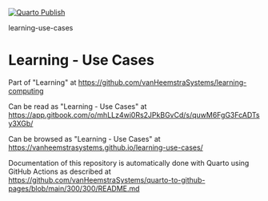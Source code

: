 [![Quarto Publish](https://github.com/vanHeemstraSystems/learning-use-cases/actions/workflows/publish.yml/badge.svg)](https://github.com/vanHeemstraSystems/learning-use-cases/actions/workflows/publish.yml)

learning-use-cases
# Learning - Use Cases

Part of "Learning" at https://github.com/vanHeemstraSystems/learning-computing

Can be read as "Learning - Use Cases" at https://app.gitbook.com/o/mhLLz4wi0Rs2JPkBGvCd/s/quwM6FgG3FcADTsy3XGb/

Can be browsed as "Learning - Use Cases" at https://vanheemstrasystems.github.io/learning-use-cases/

Documentation of this repository is automatically done with Quarto using GitHub Actions as described at https://github.com/vanHeemstraSystems/quarto-to-github-pages/blob/main/300/300/README.md
